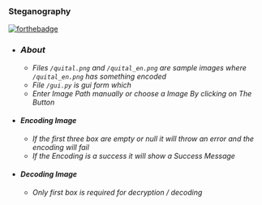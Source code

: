 ### Steganography <br>
[![forthebadge](https://forthebadge.com/images/badges/made-with-python.svg)](https://forthebadge.com)

* ### *About* 
    - *Files `/quital.png` and `/quital_en.png` are sample images where `/quital_en.png` has something encoded*
    - *File `/gui.py` is gui form which*
    - *Enter Image Path manually or choose a Image By clicking on The Button*
    
* #### *Encoding Image* 
    - *If the first three box are empty or null it will throw an error and the encoding will fail*
    - *If the Encoding is a success it will show a Success Message*

* #### *Decoding Image*
    - *Only first box is required for decryption / decoding*
